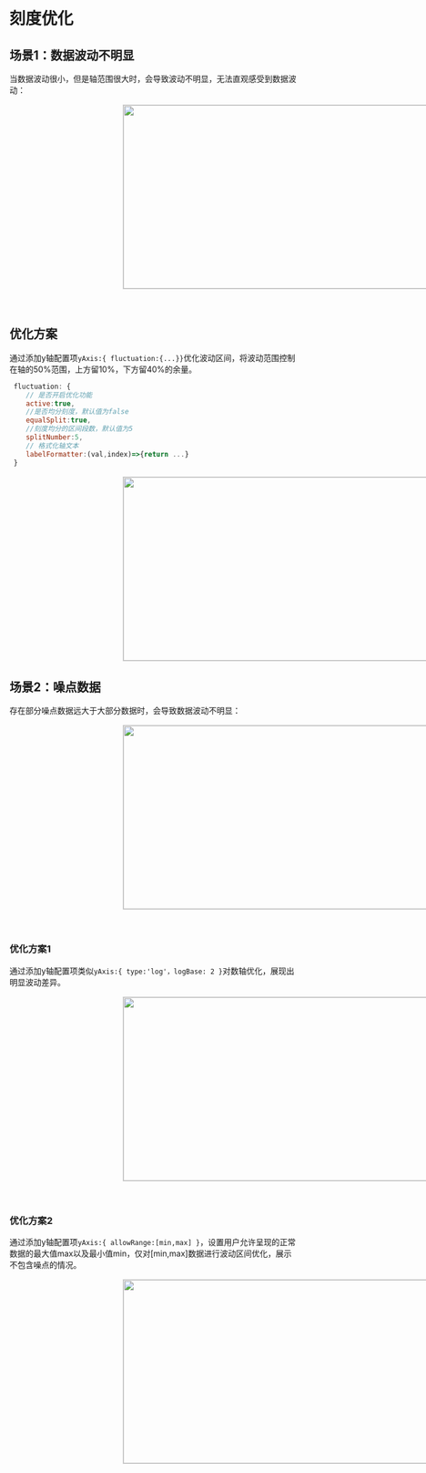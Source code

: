 # 刻度优化

## 场景1：数据波动不明显

当数据波动很小，但是轴范围很大时，会导致波动不明显，无法直观感受到数据波动：

<div class="img-warpper">
    <div class="img-container" >
        <img src="{{VITE_BASEROUTER}}./image/md/axisFluctuation.png"/>
    </div>
</div>

</br>

## 优化方案

通过添加y轴配置项`yAxis:{ fluctuation:{...}}`优化波动区间，将波动范围控制在轴的50%范围，上方留10%，下方留40%的余量。

```js
 fluctuation: {
    // 是否开启优化功能
    active:true,
    //是否均分刻度，默认值为false
    equalSplit:true,
    //刻度均分的区间段数，默认值为5
    splitNumber:5,
    // 格式化轴文本
    labelFormatter:(val,index)=>{return ...}
 }
```

<div class="img-warpper">
    <div class="img-container" >
        <img src="{{VITE_BASEROUTER}}./image/md/axisOptimization1.png"/>
    </div>
</div>

## 场景2：噪点数据

存在部分噪点数据远大于大部分数据时，会导致数据波动不明显：

<div class="img-warpper">
    <div class="img-container" >
        <img src="{{VITE_BASEROUTER}}./image/md/axisNoise.png"/>
    </div>
</div>

</br>

### 优化方案1

通过添加y轴配置项类似`yAxis:{ type:'log'，logBase: 2 }`对数轴优化，展现出明显波动差异。

<div class="img-warpper">
    <div class="img-container" >
        <img src="{{VITE_BASEROUTER}}./image/md/axisOptimization2.png"/>
    </div>
</div>

</br>

### 优化方案2  

通过添加y轴配置项`yAxis:{ allowRange:[min,max] }`，设置用户允许呈现的正常数据的最大值max以及最小值min，仅对[min,max]数据进行波动区间优化，展示不包含噪点的情况。

<div class="img-warpper">
    <div class="img-container" >
        <img src="{{VITE_BASEROUTER}}./image/md/axisOptimization3.png"/>
    </div>
</div>

</br>

<style>
    .markdown-body p{
        line-height: 24px;
    }
    .img-warpper{
        width: 1200px;
        margin: auto;
        display: flex;
        margin-top: 16px;
        margin-bottom: 16px;
        align-items: center;
        flex-direction: row;
        justify-content: space-between;
    }
    .img-container{
        width: 800px;  
        height: 322px;
        border: 1px solid #ccc;
        position: relative;
        margin: 0 auto;
        display: inline-flex;
        justify-content: center;
        align-items: center;
        flex-direction: column;
        font-size: 14px;
    }
    .img-container img{
        width: 100%;
        height: 100%;
    }
    .img-container-dark{
        background-color:#191919;
    }
</style>
